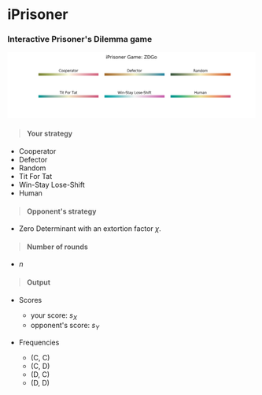 # iPrisoner
### Interactive Prisoner's Dilemma game

<p align="center">
<img src="./images/cover.png" alt="" width="900">
</p>

> #### Your strategy

* Cooperator
* Defector
* Random
* Tit For Tat
* Win-Stay Lose-Shift
* Human

> #### Opponent's strategy

* Zero Determinant with an extortion factor $\chi$.

> #### Number of rounds

* $n$

> #### Output

* Scores
  * your score: $s_X$
  * opponent's score: $s_Y$
  
* Frequencies
  * (C, C)
  * (C, D)
  * (D, C)
  * (D, D)

